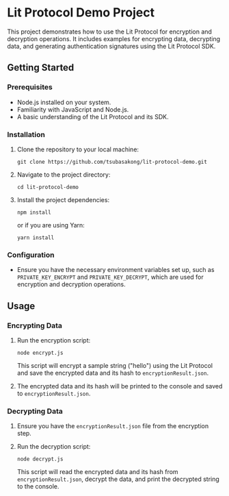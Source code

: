 # Lit Protocol Demo Project

This project demonstrates how to use the Lit Protocol for encryption and decryption operations. It includes examples for encrypting data, decrypting data, and generating authentication signatures using the Lit Protocol SDK.

## Getting Started

### Prerequisites

- Node.js installed on your system.
- Familiarity with JavaScript and Node.js.
- A basic understanding of the Lit Protocol and its SDK.

### Installation

1. Clone the repository to your local machine:
   ```
   git clone https://github.com/tsubasakong/lit-protocol-demo.git
   ```
2. Navigate to the project directory:
   ```
   cd lit-protocol-demo
   ```
3. Install the project dependencies:
   ```
   npm install
   ```
   or if you are using Yarn:
   ```
   yarn install
   ```

### Configuration

- Ensure you have the necessary environment variables set up, such as `PRIVATE_KEY_ENCRYPT` and `PRIVATE_KEY_DECRYPT`, which are used for encryption and decryption operations.

## Usage

### Encrypting Data

1. Run the encryption script:
   ```
   node encrypt.js
   ```
   This script will encrypt a sample string ("hello") using the Lit Protocol and save the encrypted data and its hash to `encryptionResult.json`.

2. The encrypted data and its hash will be printed to the console and saved to `encryptionResult.json`.

### Decrypting Data

1. Ensure you have the `encryptionResult.json` file from the encryption step.

2. Run the decryption script:
   ```
   node decrypt.js
   ```
   This script will read the encrypted data and its hash from `encryptionResult.json`, decrypt the data, and print the decrypted string to the console.


